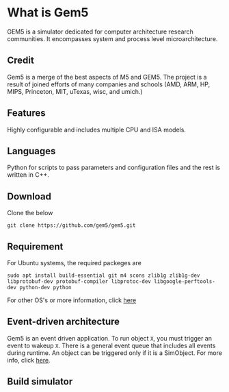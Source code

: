 # What is Gem5
GEM5 is a simulator dedicated for computer architecture research communities. It  encompasses system and process level microarchitecture. 
## Credit 
Gem5 is a merge of the best aspects of M5 and GEM5. The project is a result of joined efforts of many companies and schools (AMD, ARM, HP, MIPS, Princeton, MIT, uTexas, wisc, and umich.)
## Features
Highly configurable and includes multiple CPU and ISA models.
## Languages 
Python for scripts to pass parameters and configuration files and the rest is written in C++.  
## Download
Clone the below
```
git clone https://github.com/gem5/gem5.git
```
## Requirement
For Ubuntu systems, the required packeges are  
```
sudo apt install build-essential git m4 scons zlib1g zlib1g-dev libprotobuf-dev protobuf-compiler libprotoc-dev libgoogle-perftools-dev python-dev python
```
For other OS's or more information, click [here](http://gem5.org/Compiling_M5#Required_Software)
## Event-driven architecture 
Gem5 is an event driven application. To run object `X`, you must trigger an event to wakeup `X`. There is a general event queue that includes all events during runtime. An object can be triggered only if it is a SimObject. For more info, click [here](here).

## Build simulator 



